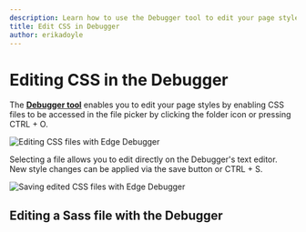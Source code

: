 ```yaml
---
description: Learn how to use the Debugger tool to edit your page styles by enabling CSS files to be accessed in the file picker.
title: Edit CSS in Debugger
author: erikadoyle
---
```


# Editing CSS in the Debugger

The [**Debugger tool**](../) enables you to edit your page styles by enabling CSS files to be accessed in the file picker by clicking the folder icon or pressing CTRL + O.

![Editing CSS files with Edge Debugger](../../media/Edge_Debugger_css.png)

Selecting a file allows you to edit directly on the Debugger's text editor. New style changes can be applied via the save button or CTRL + S. 

 ![Saving edited CSS files with Edge Debugger](../../media/Edge_Debugger_css_save.png)

## Editing a Sass file with the Debugger



